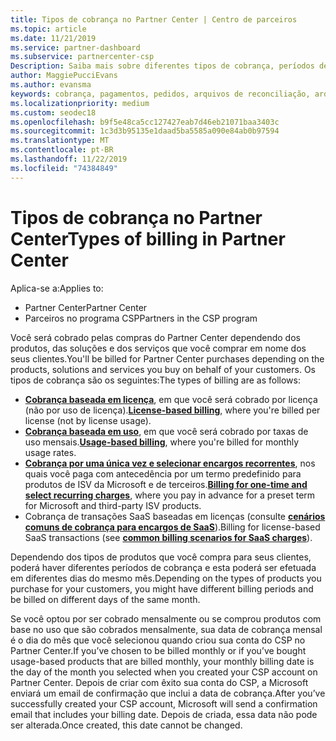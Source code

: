 ```yaml
---
title: Tipos de cobrança no Partner Center | Centro de parceiros
ms.topic: article
ms.date: 11/21/2019
ms.service: partner-dashboard
ms.subservice: partnercenter-csp
Description: Saiba mais sobre diferentes tipos de cobrança, períodos de cobrança e datas de cobrança que você pode ver no Partner Center.
author: MaggiePucciEvans
ms.author: evansma
keywords: cobrança, pagamentos, pedidos, arquivos de reconciliação, arquivo de reconhecimento
ms.localizationpriority: medium
ms.custom: seodec18
ms.openlocfilehash: b9f5e48ca5cc127427eab7d46eb21071baa3403c
ms.sourcegitcommit: 1c3d3b95135e1daad5ba5585a090e84ab0b97594
ms.translationtype: MT
ms.contentlocale: pt-BR
ms.lasthandoff: 11/22/2019
ms.locfileid: "74384849"
---
```

# <a name="types-of-billing-in-partner-center"></a><span data-ttu-id="fc1b0-104">Tipos de cobrança no Partner Center</span><span class="sxs-lookup"><span data-stu-id="fc1b0-104">Types of billing in Partner Center</span></span>

<span data-ttu-id="fc1b0-105">Aplica-se a:</span><span class="sxs-lookup"><span data-stu-id="fc1b0-105">Applies to:</span></span>

- <span data-ttu-id="fc1b0-106">Partner Center</span><span class="sxs-lookup"><span data-stu-id="fc1b0-106">Partner Center</span></span>
- <span data-ttu-id="fc1b0-107">Parceiros no programa CSP</span><span class="sxs-lookup"><span data-stu-id="fc1b0-107">Partners in the CSP program</span></span>

<span data-ttu-id="fc1b0-108">Você será cobrado pelas compras do Partner Center dependendo dos produtos, das soluções e dos serviços que você comprar em nome dos seus clientes.</span><span class="sxs-lookup"><span data-stu-id="fc1b0-108">You'll be billed for Partner Center purchases depending on the products, solutions and services you buy on behalf of your customers.</span></span> <span data-ttu-id="fc1b0-109">Os tipos de cobrança são os seguintes:</span><span class="sxs-lookup"><span data-stu-id="fc1b0-109">The types of billing are as follows:</span></span>

- <span data-ttu-id="fc1b0-110">[**Cobrança baseada em licença**](license-based-billing.md), em que você será cobrado por licença (não por uso de licença).</span><span class="sxs-lookup"><span data-stu-id="fc1b0-110">[**License-based billing**](license-based-billing.md), where you're billed per license (not by license usage).</span></span>
- <span data-ttu-id="fc1b0-111">[**Cobrança baseada em uso**](usage-based-billing.md), em que você será cobrado por taxas de uso mensais.</span><span class="sxs-lookup"><span data-stu-id="fc1b0-111">[**Usage-based billing**](usage-based-billing.md), where you're billed for monthly usage rates.</span></span>
- <span data-ttu-id="fc1b0-112">[**Cobrança por uma única vez e selecionar encargos recorrentes**](one-time-and-recurring-billing.md), nos quais você paga com antecedência por um termo predefinido para produtos de ISV da Microsoft e de terceiros.</span><span class="sxs-lookup"><span data-stu-id="fc1b0-112">[**Billing for one-time and select recurring charges**](one-time-and-recurring-billing.md), where you pay in advance for a preset term for Microsoft and third-party ISV products.</span></span>
- <span data-ttu-id="fc1b0-113">Cobrança de transações SaaS baseadas em licenças (consulte [**cenários comuns de cobrança para encargos de SaaS**](common-billing-scenarios-saas.md)).</span><span class="sxs-lookup"><span data-stu-id="fc1b0-113">Billing for license-based SaaS transactions (see [**common billing scenarios for SaaS charges**](common-billing-scenarios-saas.md)).</span></span>

<span data-ttu-id="fc1b0-114">Dependendo dos tipos de produtos que você compra para seus clientes, poderá haver diferentes períodos de cobrança e esta poderá ser efetuada em diferentes dias do mesmo mês.</span><span class="sxs-lookup"><span data-stu-id="fc1b0-114">Depending on the types of products you purchase for your customers, you might have different billing periods and be billed on different days of the same month.</span></span>

<span data-ttu-id="fc1b0-115">Se você optou por ser cobrado mensalmente ou se comprou produtos com base no uso que são cobrados mensalmente, sua data de cobrança mensal é o dia do mês que você selecionou quando criou sua conta do CSP no Partner Center.</span><span class="sxs-lookup"><span data-stu-id="fc1b0-115">If you’ve chosen to be billed monthly or if you’ve bought usage-based products that are billed monthly, your monthly billing date is the day of the month you selected when you created your CSP account on Partner Center.</span></span> <span data-ttu-id="fc1b0-116">Depois de criar com êxito sua conta do CSP, a Microsoft enviará um email de confirmação que inclui a data de cobrança.</span><span class="sxs-lookup"><span data-stu-id="fc1b0-116">After you’ve successfully created your CSP account, Microsoft will send a confirmation email that includes your billing date.</span></span> <span data-ttu-id="fc1b0-117">Depois de criada, essa data não pode ser alterada.</span><span class="sxs-lookup"><span data-stu-id="fc1b0-117">Once created, this date cannot be changed.</span></span>
